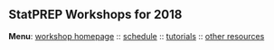 ## StatPREP Workshops for 2018

<!-- Want a banner image? Find the image you want and store it in the images directory with the name `banner.jpg`. (Or you can modify the file name in the next line, with any image URL you want. -->

<!-- ![](images/banner.jpg){img:height="300px" width="100%"} -->
<!-- If you don't want a banner, delete the previous line.  -->

**Menu**: [workshop homepage](index.html) :: [schedule](schedule.html) :: [tutorials](Tutorials/tutorials.html) :: [other resources](resources.html) 
